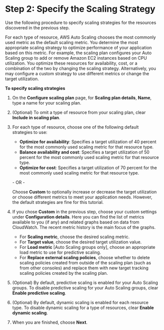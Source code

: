 # Step 2: Specify the Scaling Strategy<a name="gs-configure-scaling-plan"></a>

Use the following procedure to specify scaling strategies for the resources discovered in the previous step\.

For each type of resource, AWS Auto Scaling chooses the most commonly used metric as the default scaling metric\. You determine the most appropriate scaling strategy to optimize performance of your application based on this metric\. For example, the scaling plan configures your Auto Scaling group to add or remove Amazon EC2 instances based on CPU utilization\. You optimize these resources for availability, cost, or a combination of the two by changing the scaling strategy\. Alternatively, you may configure a custom strategy to use different metrics or change the target utilization\. 

**To specify scaling strategies**

1. On the **Configure scaling plan** page, for **Scaling plan details**, **Name**, type a name for your scaling plan\. 

1. \(Optional\) To omit a type of resource from your scaling plan, clear **Include in scaling plan**\.

1. For each type of resource, choose one of the following default strategies to use: 
   + **Optimize for availability**: Specifies a target utilization of 40 percent for the most commonly used scaling metric for that resource type\.
   + **Balance availability and cost**: Specifies a target utilization of 50 percent for the most commonly used scaling metric for that resource type\.
   + **Optimize for cost**: Specifies a target utilization of 70 percent for the most commonly used scaling metric for that resource type\.

   \- OR \- 

   Choose **Custom** to optionally increase or decrease the target utilization or choose different metrics to meet your application needs\. However, the default strategies are fine for this tutorial\.

1. If you chose **Custom** in the previous step, choose your custom settings under **Configuration details**\. Here you can find the list of metrics available to you \(if any\) and related graphs based on data from CloudWatch\. The recent metric history is the main focus of the graphs\. 
   + For **Scaling metric**, choose the desired scaling metric\. 
   + For **Target value**, choose the desired target utilization value\. 
   + For **Load metric** \[Auto Scaling groups only\], choose an appropriate load metric to use for predictive scaling\. 
   + For **Replace external scaling policies**, choose whether to delete scaling policies created from outside of the scaling plan \(such as from other consoles\) and replace them with new target tracking scaling policies created by the scaling plan\.

1. \(Optional\) By default, predictive scaling is enabled for your Auto Scaling groups\. To disable predictive scaling for your Auto Scaling groups, clear **Enable predictive scaling**\. 

1. \(Optional\) By default, dynamic scaling is enabled for each resource type\. To disable dynamic scaling for a type of resources, clear **Enable dynamic scaling**\. 

1. When you are finished, choose **Next**\.